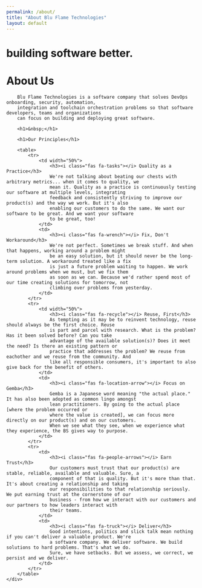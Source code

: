 ```yaml
---
permalink: /about/
title: "About Blu Flame Technologies"
layout: default
---
```


<div class="splash-text bluflame-banner">
    <h1>building software better.</h1>
</div>
<div class="under-text">
    <div class="about-us">
        <h1>About Us</h1>
    
        Blu Flame Technologies is a software company that solves DevOps onboarding, security, automation, 
        integration and toolchain orchestration problems so that software developers, teams and organizations 
        can focus on building and deploying great software.

        <h1>&nbsp;</h1>

        <h1>Our Principles</h1>
        
        <table>
            <tr>
                <td width="50%">
                    <h3><i class="fas fa-tasks"></i> Quality as a Practice</h3>
                    We're not talking about beating our chests with arbitrary metrics... when it comes to quality, we 
                    mean it. Quality as a practice is continuously testing our software at multiple levels, integrating 
                    feedback and consistently striving to improve our product(s) and the way we work. But it's also 
                    enabling our customers to do the same. We want our software to be great. And we want your software 
                    to be great, too!
                </td>
                <td>
                    <h3><i class="fas fa-wrench"></i> Fix, Don't Workaround</h3>
                    We're not perfect. Sometimes we break stuff. And when that happens, working around a problem might
                    be an easy solution, but it should never be the long-term solution. A workaround treated like a fix
                    is just a future problem waiting to happen. We work around problems when we must, but we fix them
                    as soon as we can. Because we'd rather spend most of our time creating solutions for tomorrow, not
                    climbing over problems from yesterday.
                </td>
            </tr>
            <tr>
                <td width="50%">
                    <h3><i class="fas fa-recycle"></i> Reuse, First</h3>
                    As tempting as it may be to reinvent technology, reuse should always be the first choice. Reuse
                    is part and parcel with research. What is the problem? Has it been solved before? Can you take 
                    advantage of the available solution(s)? Does it meet the need? Is there an existing pattern or
                    practice that addresses the problem? We reuse from eachother and we reuse from the community. And 
                    like all responsible consumers, it's important to also give back for the benefit of others.
                </td>
                <td>
                    <h3><i class="fas fa-location-arrow"></i> Focus on Gemba</h3>
                    Gemba is a Japanese word meaning "the actual place." It has also been adopted as common lingo amongst
                    lean practitioners. By going to the actual place [where the problem occurred or 
                    where the value is created], we can focus more directly on our product(s) and on our customers.
                    When we see what they see, when we experience what they experience, the BS gives way to purpose.
                </td>
            </tr>
            <tr>
                <td>
                    <h3><i class="fas fa-people-arrows"></i> Earn Trust</h3>
                    Our customers must trust that our product(s) are stable, reliable, available and valuable. Sure, a
                    component of that is quality. But it's more than that. It's about creating a relationship and taking
                    our responsibilities to that relationship seriously. We put earning trust at the cornerstone of our
                    business - from how we interact with our customers and our partners to how leaders interact with 
                    their teams.
                </td>
                <td>
                    <h3><i class="fas fa-truck"></i> Deliver</h3>
                    Good intentions, politics and slick talk mean nothing if you can't deliver a valuable product. We're
                    a software company. We deliver software. We build solutions to hard problems. That's what we do.
                    Sure, we have setbacks. But we assess, we correct, we persist and we deliver.
                </td>
            </tr>
        </table>
    </div>
</div>